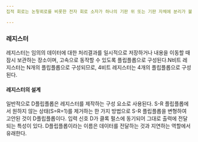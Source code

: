 ```yaml
---
집적 회로는 논맇뢰로를 비롯한 전자 회로 소자가 하나의 기판 위 또는 기판 자체에 분리가 불가능한 상태로 결합되어 있는 초소형 구조의 기능적인 복합적 전자소자 또는 시스템이다. 마이크로프로세서는 논리회로로 설계된 중앙처리장치를 하나의 집적회로 칩으로 만든 것이다. 논리회로를 통해서 설계된 중앙처리장치의 구성 요소들을 공부하는 것은 마이크로프로세서를 이해하는 데 많은 도움이 될것이다.

---
```

### 레지스터
레지스터는 임의의 데이터에 대한 처리결과를 일시적으로 저장하거나 내용을 이동할 때 잠시 보관하는 장소이며, 고속으로 동작할 수 있도록 플립플롭으로 구성된다.N비트 레지스터는 N개의 플립플롭으로 구성되므로, 4비트 레지스터는 4개의 플립플롭으로 구성된다.
#### 레지스터의 설계
일반적으로 D플립플롭은 레지스터를 제작하는 구성 요소로 사용된다. S-R 플립플롭에서 원하지 않는 상태(S=R=1)를 제거하는 한 가지 방법으로 S-R 플립플롭을 변형하여 고안된 것이 D플립플롭이다. 입력 신호 D가 클록 펄스에 동기되어 그대로 출력에 전달되는 특성이 있다. D플립플롭이라는 이름은 데이터를 전달하는 것과 지연하는 역할에서 유래한다.
